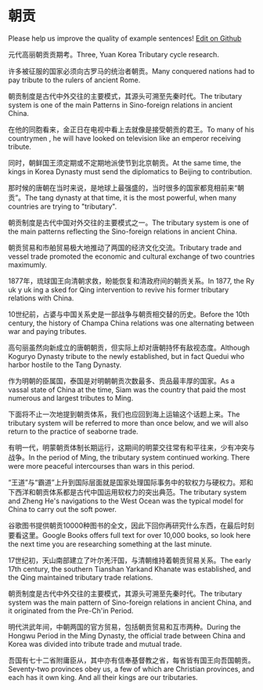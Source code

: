 # 朝贡

Please help us improve the quality of example sentences! [Edit on Github](https://github.com/jiyushe/jiyu-example-sentence-source/blob/main/chinese/chaogong.md)

<p><span class="chinese">元代高丽朝贡贡期考。</span><span class="english">Three, Yuan Korea Tributary cycle research.</span></p>

<p><span class="chinese">许多被征服的国家必须向古罗马的统治者朝贡。</span><span class="english">Many conquered nations had to pay tribute to the rulers of ancient Rome.</span></p>

<p><span class="chinese">朝贡制度是古代中外交往的主要模式，其源头可溯至先秦时代。</span><span class="english">The tributary system is one of the main Patterns in Sino-foreign relations in ancient China.</span></p>

<p><span class="chinese">在他的同胞看来，金正日在电视中看上去就像是接受朝贡的君王。</span><span class="english">To many of his countrymen , he will have looked on television like an emperor receiving tribute.</span></p>

<p><span class="chinese">同时，朝鲜国王须定期或不定期地派使节到北京朝贡。</span><span class="english">At the same time, the kings in Korea Dynasty must send the diplomatics to Beijing to contribution.</span></p>

<p><span class="chinese">那时候的唐朝在当时来说，是地球上最强盛的，当时很多的国家都竞相前来“朝贡”。</span><span class="english">The tang dynasty at that time, it is the most powerful, when many countries are trying to "tributary".</span></p>

<p><span class="chinese">朝贡制度是古代中国对外交往的主要模式之一。</span><span class="english">The tributary system is one of the main patterns reflecting the Sino-foreign relations in ancient China.</span></p>

<p><span class="chinese">朝贡贸易和市舶贸易极大地推动了两国的经济文化交流。</span><span class="english">Tributary trade and vessel trade promoted the economic and cultural exchange of two countries maximumly.</span></p>

<p><span class="chinese">1877年，琉球国王向清朝求救，盼能恢复和清政府间的朝贡关系。</span><span class="english">In 1877, the Ry uk y uk ing a sked for Qing intervention to revive his former tributary relations with China.</span></p>

<p><span class="chinese">10世纪前，占婆与中国关系史是一部战争与朝贡相交替的历史。</span><span class="english">Before the 10th century, the history of Champa China relations was one alternating between war and paying tributes.</span></p>

<p><span class="chinese">高句丽虽然向新成立的唐朝朝贡，但实际上却对唐朝持怀有敌视态度。</span><span class="english">Although Koguryo Dynasty tribute to the newly established, but in fact Quedui who harbor hostile to the Tang Dynasty.</span></p>

<p><span class="chinese">作为明朝的臣属国，泰国是对明朝朝贡次数最多、贡品最丰厚的国家。</span><span class="english">As a vassal state of China at the time, Siam was the country that paid the most numerous and largest tributes to Ming.</span></p>

<p><span class="chinese">下面将不止一次地提到朝贡体系，我们也应回到海上运输这个话题上来。</span><span class="english">The tributary system will be referred to more than once below, and we will also return to the practice of seaborne trade.</span></p>

<p><span class="chinese">有明一代，明蒙朝贡体制长期运行，这期间的明蒙交往常有和平往来，少有冲突与战争。</span><span class="english">In the period of Ming, the tributary system continued working. There were more peaceful intercourses than wars in this period.</span></p>

<p><span class="chinese">“王道”与“霸道”上升到国际层面就是国家处理国际事务中的软权力与硬权力。郑和下西洋和朝贡体系都是古代中国运用软权力的突出典范。</span><span class="english">The tributary system and Zheng He's navigations to the West Ocean was the typical model for China to carry out the soft power.</span></p>

<p><span class="chinese">谷歌图书提供朝贡10000种图书的全文，因此下回你再研究什么东西，在最后时刻要看这里。</span><span class="english">Google Books offers full text for over 10,000 books, so look here the next time you are researching something at the last minute.</span></p>

<p><span class="chinese">17世纪初，天山南部建立了叶尔羌汗国，与清朝维持着朝贡贸易关系。</span><span class="english">The early 17th century, the southern Tianshan Yarkand Khanate was established, and the Qing maintained tributary trade relations.</span></p>

<p><span class="chinese">朝贡制度是古代中外交往的主要模式，其源头可溯至先秦时代。</span><span class="english">The tributary system was the main pattern of Sino-foreign relations in ancient China, and it originated from the Pre-Ch'in Period.</span></p>

<p><span class="chinese">明代洪武年间，中朝两国的官方贸易，包括朝贡贸易和互市两种。</span><span class="english">During the Hongwu Period in the Ming Dynasty, the official trade between China and Korea was divided into tribute trade and mutual trade.</span></p>

<p><span class="chinese">吾国有七十二省附庸臣从，其中亦有信奉基督教之省，每省皆有国王向吾国朝贡。</span><span class="english">Seventy-two provinces obey us, a few of which are Christian provinces, and each has it own king. And all their kings are our tributaries.</span></p>

